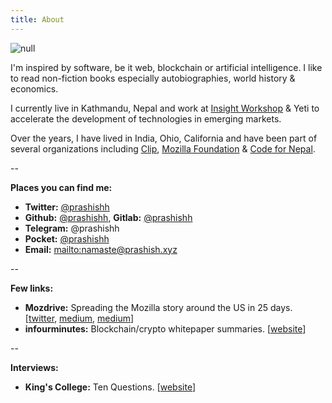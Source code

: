 ```yaml
---
title: About
---
```

![null](/img/prashish_rajbhandari.jpg)

I'm inspired by software, be it web, blockchain or artificial intelligence. I like to read non-fiction books especially autobiographies, world history & economics.

I currently live in Kathmandu, Nepal and work at [Insight Workshop](https://insightworkshop.io/) & Yeti to accelerate the development of technologies in emerging markets.

Over the years, I have lived in India, Ohio, California and have been part of several organizations including [Clip](https://clip.mx/), [Mozilla Foundation](https://reps.mozilla.org/) & [Code for Nepal](http://codefornepal.org).

--

**Places you can find me:**

* **Twitter:** [@prashishh](https://twitter.com/prashishh)
* **Github:** [@prashishh](https://github.com/prashishh), **Gitlab:** [@prashishh](https://gitlab.com/prashishh)
* **Telegram:** @prashishh
* **Pocket:** [@prashishh](https://getpocket.com/@prashishh)
* **Email:** <mailto:namaste@prashish.xyz>

--

**Few links:**

* **Mozdrive:** Spreading the Mozilla story around the US in 25 days. [[twitter](https://twitter.com/mozdrive), [medium](https://medium.com/@prashishh/the-plan-after-mozdrive-24aacb9cf2d5), [medium](https://medium.com/@prashishh/how-mozdrive-started-af56d4be8a82)]
* **infourminutes:** Blockchain/crypto whitepaper summaries. [[website](https://infourminutes.co/)]

--

**Interviews:**

* **King's College:** Ten Questions. [[website](https://www.kingscollege.edu.np/tenquestions-with-prashish-rajbhandari/)]
